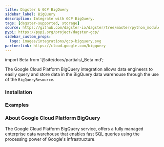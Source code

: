 ```yaml
---
title: Dagster & GCP BigQuery
sidebar_label: BigQuery
description: Integrate with GCP BigQuery.
tags: [dagster-supported, storage]
source: https://github.com/dagster-io/dagster/tree/master/python_modules/libraries/dagster-gcp
pypi: https://pypi.org/project/dagster-gcp/
sidebar_custom_props:
  logo: images/integrations/gcp-bigquery.svg
partnerlink: https://cloud.google.com/bigquery
---
```


import Beta from '@site/docs/partials/\_Beta.md';

<Beta />

The Google Cloud Platform BigQuery integration allows data engineers to easily query and store data in the BigQuery data warehouse through the use of the `BigQueryResource`.

### Installation

<PackageInstallInstructions packageName="dagster-gcp" />

### Examples

<CodeExample path="docs_snippets/docs_snippets/integrations/gcp-bigquery.py" language="python" />

### About Google Cloud Platform BigQuery

The Google Cloud Platform BigQuery service, offers a fully managed enterprise data warehouse that enables fast SQL queries using the processing power of Google's infrastructure.
